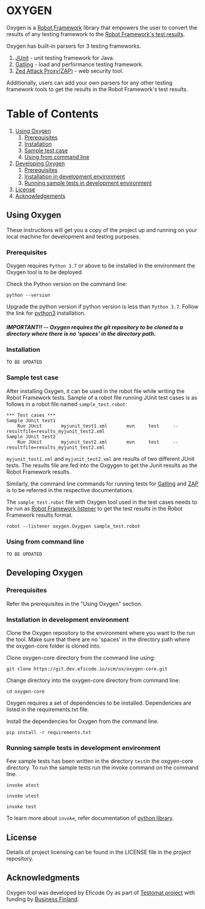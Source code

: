 # OXYGEN 

Oxygen is a [Robot Framework](https://robotframework.org/) library that empowers the user to convert the results of any testing framework to the [Robot Framework's test results](https://robotframework.org/robotframework/latest/RobotFrameworkUserGuide.html#created-outputs). 

Oxygen has built-in parsers for 3 testing frameworks. 

1. [JUnit](https://junit.org/junit5/) - unit testing framework for Java.
2. [Gatling](https://gatling.io/) - load and performance testing framework.
3. [Zed Attack Proxy(ZAP)](https://www.zaproxy.org/) - web security tool. 

Additionally, users can add your own parsers for any other testing framework tools to get the results in the Robot Framework's test results. 

# Table of Contents
1. [Using Oxygen](#getting-started)
    1. [Prerequisites]()
    2. [Installation]()
    3. [Sample test case]()
    4. [Using from command line]()
2. [Developing Oxygen]()
    1. [Prerequisites]()
    2. [Installation in development environment]()
    3. [Running sample tests in development environment]()
3. [License]()
4. [Acknowledgements]()

## Using Oxygen

These instructions will get you a copy of the project up and running on your local machine for development and testing purposes.

### Prerequisites

Oxygen requires `Python 3.7` or above to be installed in the environment the Oxygen tool is to be deployed. 

Check the Python version on the command line:
```
python --version
```

Upgrade the python version if python version is less than `Python 3.7`. Follow the link for [python3](https://realpython.com/installing-python/) installation.

##### IMPORTANT!! --  Oxygen requires the git repository to be cloned to a directory where there is no 'spaces' in the directory path.

### Installation

`TO BE UPDATED`

### Sample test case

After installing Oxygen, it can be used in the robot file while writing the Robot Framework tests. Sample of a robot file running JUnit test cases is as follows in a robot file named `sample_test.robot`:

```
*** Test cases ***
Sample JUnit test1
    Run JUnit       myjunit_test1.xml       mvn     test     --resultfile=results_myjunit_test2.xml
Sample JUnit test2
    Run JUnit       myjunit_test2.xml       mvn     test     --resultfile=results_myjunit_test2.xml  
```

`myjunit_test1.xml` and `myjunit_test2.xml` are results of two different JUnit tests. The results file are fed into the Oxgygen to get the Junit results as the Robot Framework results.


Similarly, the command line commands for running tests for [Gatling](https://gatling.io/) and [ZAP](https://www.zaproxy.org/) is to be referred in the respective documentations.


The `sample_test.robot` file with Oxygen tool used in the test cases needs to be run as [Robot Framework listener](http://robotframework.org/robotframework/latest/RobotFrameworkUserGuide.html#listener-interface) to get the test results in the Robot Framework results format.

```
robot --listener oxygen.Oxygyen sample_test.robot
```


### Using from command line

`TO BE UPDATED`

## Developing Oxygen

### Prerequisites

Refer the prerequisites in the "Using Oxygen" section.

### Installation in development environment

Clone the Oxygen repository to the environment where you want to the run the tool. Make sure that there are no 'spaces' in the directory path where the oxygen-core folder is cloned into.

Clone oxygen-core directory from the command line using:

```
git clone https://git.dev.eficode.io/scm/ox/oxygen-core.git
```
Change directory into the oxygen-core directory from command line:
```
cd oxygen-core
```
Oxygen requires a set of dependencies to be installed. Dependencies are listed in the requirements.txt file. 

Install the dependencies for Oxygen from the command line. 

```
pip install -r requirements.txt
```

### Running sample tests in development environment

Few sample tests has been written in the directory `test`in the oxgyen-core directory. To run the sample tests run the invoke command on the command line.

```
invoke atest
```
```
invoke utest
```
```
invoke test
```
To learn more about `invoke`, refer documentation of [python library](http://www.pyinvoke.org/).

## License

Details of project licensing can be found in the LICENSE file in the project repository.

## Acknowledgments

Oxygen tool  was developed by Eficode Oy as part of [Testomat project](https://www.testomatproject.eu/) with funding by [Business Finland](https://www.businessfinland.fi/).
